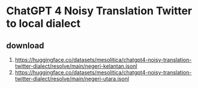 # ChatGPT 4 Noisy Translation Twitter to local dialect

## download

1. https://huggingface.co/datasets/mesolitica/chatgpt4-noisy-translation-twitter-dialect/resolve/main/negeri-kelantan.jsonl
2. https://huggingface.co/datasets/mesolitica/chatgpt4-noisy-translation-twitter-dialect/resolve/main/negeri-utara.jsonl